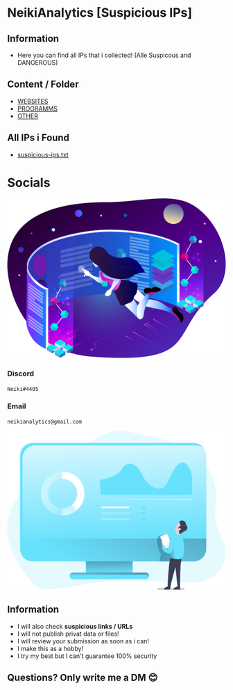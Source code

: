 # NeikiAnalytics [Suspicious IPs]

## Information
- Here you can find all IPs that i collected! (Alle Suspicous and DANGEROUS)

## Content / Folder

- [WEBSITES](https://github.com/NeikiDev/NeikiAnalytics/tree/main/suspicious-ips/websites)
- [PROGRAMMS](https://github.com/NeikiDev/NeikiAnalytics/tree/main/suspicious-ips/programms)
- [OTHER](https://github.com/NeikiDev/NeikiAnalytics/tree/main/suspicious-ips/other)


## All IPs i Found
- [suspicious-ips.txt](https://github.com/NeikiDev/NeikiAnalytics/blob/main/suspicious-ips/suspicious-ips.txt)

# Socials

[![](https://github.com/NeikiDev/NeikiAnalytics/blob/main/assets/design-and-development-process.png)](https://github.com/NeikiDev/NeikiAnalytics#image--assets-disclaimer)

### Discord
```
Neiki#4405 
```

### Email
```
neikianalytics@gmail.com 
```
[![](https://github.com/NeikiDev/NeikiAnalytics/blob/main/assets/banner.png)](https://github.com/NeikiDev/NeikiAnalytics#image--assets-disclaimer)

## Information
- I will also check **suspicious links / URLs**
- I will not publish privat data or files!
- I will review your submission as soon as i can!
- I make this as a hobby!
- I try my best but I can't guarantee 100% security

## Questions? Only write me a DM 😊